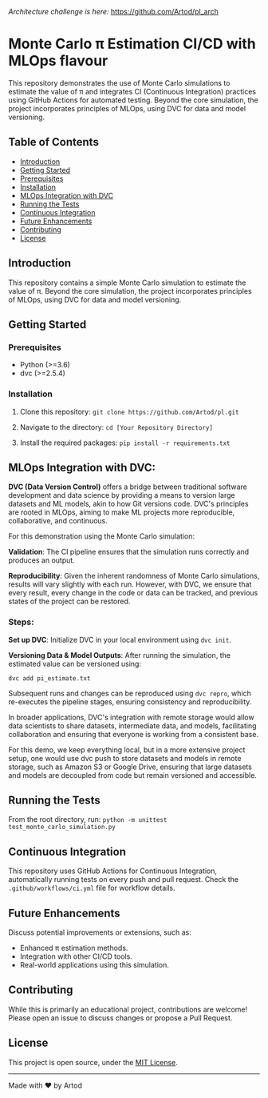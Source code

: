 *Architecture challenge is here:* https://github.com/Artod/pl_arch

# Monte Carlo π Estimation CI/CD with MLOps flavour

This repository demonstrates the use of Monte Carlo simulations to estimate the value of π and integrates CI (Continuous Integration) practices using GitHub Actions for automated testing. Beyond the core simulation, the project incorporates principles of MLOps, using DVC for data and model versioning.

## Table of Contents

- [Introduction](#introduction)
- [Getting Started](#getting-started)
- [Prerequisites](#prerequisites)
- [Installation](#installation)
- [MLOps Integration with DVC](#mlops-integration-with-dvc)
- [Running the Tests](#running-the-tests)
- [Continuous Integration](#continuous-integration)
- [Future Enhancements](#future-enhancements)
- [Contributing](#contributing)
- [License](#license)

## Introduction

This repository contains a simple Monte Carlo simulation to estimate the value of π. Beyond the core simulation, the project incorporates principles of MLOps, using DVC for data and model versioning.

## Getting Started

### Prerequisites

- Python (>=3.6)
- dvc (>=2.5.4)

### Installation

1. Clone this repository:
```git clone https://github.com/Artod/pl.git```

2. Navigate to the directory:
```cd [Your Repository Directory]```

3. Install the required packages:
```pip install -r requirements.txt```

## MLOps Integration with DVC:

**DVC (Data Version Control)** offers a bridge between traditional software development and data science by providing a means to version large datasets and ML models, akin to how Git versions code. DVC's principles are rooted in MLOps, aiming to make ML projects more reproducible, collaborative, and continuous.

For this demonstration using the Monte Carlo simulation:

**Validation**: The CI pipeline ensures that the simulation runs correctly and produces an output.

**Reproducibility**: Given the inherent randomness of Monte Carlo simulations, results will vary slightly with each run. However, with DVC, we ensure that every result, every change in the code or data can be tracked, and previous states of the project can be restored.

### Steps:

**Set up DVC**: Initialize DVC in your local environment using `dvc init`.

**Versioning Data & Model Outputs**: After running the simulation, the estimated value can be versioned using:

```dvc add pi_estimate.txt```

Subsequent runs and changes can be reproduced using `dvc repro`, which re-executes the pipeline stages, ensuring consistency and reproducibility.

In broader applications, DVC's integration with remote storage would allow data scientists to share datasets, intermediate data, and models, facilitating collaboration and ensuring that everyone is working from a consistent base.

For this demo, we keep everything local, but in a more extensive project setup, one would use dvc push to store datasets and models in remote storage, such as Amazon S3 or Google Drive, ensuring that large datasets and models are decoupled from code but remain versioned and accessible.

## Running the Tests

From the root directory, run:
```python -m unittest test_monte_carlo_simulation.py```

## Continuous Integration

This repository uses GitHub Actions for Continuous Integration, automatically running tests on every push and pull request. Check the `.github/workflows/ci.yml` file for workflow details.

## Future Enhancements

Discuss potential improvements or extensions, such as:

- Enhanced π estimation methods.
- Integration with other CI/CD tools.
- Real-world applications using this simulation.

## Contributing

While this is primarily an educational project, contributions are welcome! Please open an issue to discuss changes or propose a Pull Request.

## License

This project is open source, under the [MIT License](LICENSE).

---

Made with ❤️ by Artod
